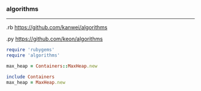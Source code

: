 ### algorithms
---
.rb
https://github.com/kanwei/algorithms

.py
https://github.com/keon/algorithms

```ruby
require 'rubygems'
require 'algorithms'

max_heap = Containers::MaxHeap.new

include Containers
max_heap = MaxHeap.new
```

```

```

```

```


